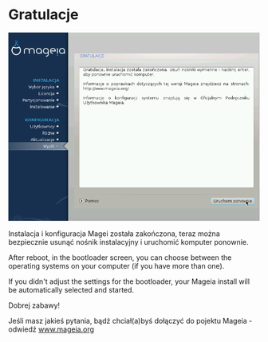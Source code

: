 # Gratulacje

![](./images/dx2-exitInstall.png)


Instalacja i konfiguracja Magei została zakończona, teraz można bezpiecznie usunąć nośnik instalacyjny i uruchomić komputer ponownie.

After reboot, in the bootloader screen, you can choose between the operating systems on your computer (if you have more than one).

If you didn't adjust the settings for the bootloader, your Mageia install will be automatically selected and started.

Dobrej zabawy!

Jeśli masz jakieś pytania, bądź chciał(a)byś dołączyć do pojektu Mageia - odwiedź www.mageia.org
